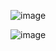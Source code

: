 ![image](https://github.com/user-attachments/assets/6a64c987-0108-4e42-9b4d-45b694e50da4)

![image](https://github.com/user-attachments/assets/f3c16966-57fe-412c-bbc4-ebdb0307dbb2)


